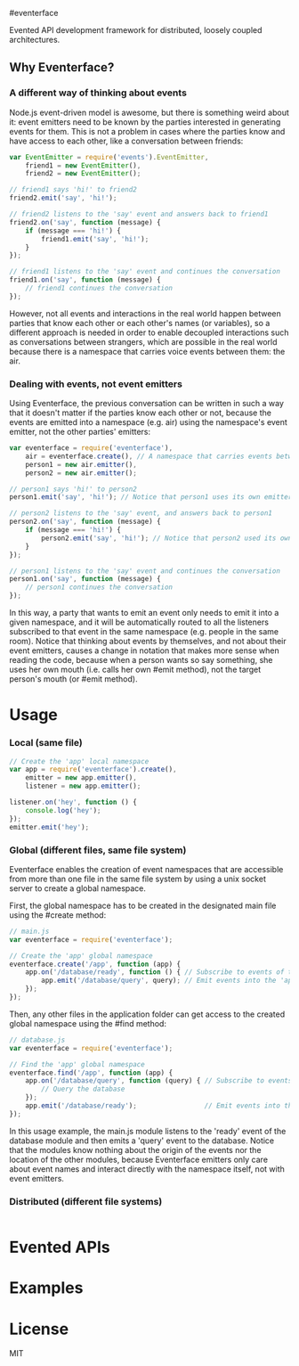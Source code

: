 #eventerface

Evented API development framework for distributed, loosely coupled architectures.

## Why Eventerface? 

### A different way of thinking about events

Node.js event-driven model is awesome, but there is something weird about it: event emitters need to be known by the parties interested in generating events for them. This is not a problem in cases where the parties know and have access to each other, like a conversation between friends:

``` js
var EventEmitter = require('events').EventEmitter,
    friend1 = new EventEmitter(),
    friend2 = new EventEmitter();

// friend1 says 'hi!' to friend2
friend2.emit('say', 'hi!');

// friend2 listens to the 'say' event and answers back to friend1
friend2.on('say', function (message) {
    if (message === 'hi!') {
        friend1.emit('say', 'hi!');
    }
});

// friend1 listens to the 'say' event and continues the conversation
friend1.on('say', function (message) {
    // friend1 continues the conversation
});
```  

However, not all events and interactions in the real world happen between parties that know each other or each other's names (or variables), so a different approach is needed in order to enable decoupled interactions such as conversations between strangers, which are possible in the real world because there is a namespace that carries voice events between them: the air.

### Dealing with events, not event emitters

Using Eventerface, the previous conversation can be written in such a way that it doesn't matter if the parties know each other or not, because the events are emitted into a namespace (e.g. air) using the namespace's event emitter, not the other parties' emitters:

``` js
var eventerface = require('eventerface'),
    air = eventerface.create(), // A namespace that carries events between the member parties
    person1 = new air.emitter(),
    person2 = new air.emitter();

// person1 says 'hi!' to person2
person1.emit('say', 'hi!'); // Notice that person1 uses its own emitter instead of person2's

// person2 listens to the 'say' event, and answers back to person1
person2.on('say', function (message) {
    if (message === 'hi!') {
        person2.emit('say', 'hi!'); // Notice that person2 used its own emitter, not person1's
    }
});

// person1 listens to the 'say' event and continues the conversation
person1.on('say', function (message) {
    // person1 continues the conversation
});

```  

In this way, a party that wants to emit an event only needs to emit it into a given namespace, and it will be automatically routed to all the listeners subscribed to that event in the same namespace (e.g. people in the same room). Notice that thinking about events by themselves, and not about their event emitters, causes a change in notation that makes more sense when reading the code, because when a person wants so say something, she uses her own mouth (i.e. calls her own #emit method), not the target person's mouth (or #emit method).

# Usage

### Local (same file)
``` js
// Create the 'app' local namespace
var app = require('eventerface').create(),
    emitter = new app.emitter(),
    listener = new app.emitter();

listener.on('hey', function () {
    console.log('hey');
});
emitter.emit('hey');
```  

### Global (different files, same file system)
Eventerface enables the creation of event namespaces that are accessible from more than one file in the same file system by using a unix socket server to create a global namespace.

First, the global namespace has to be created in the designated main file using the #create method:
``` js
// main.js
var eventerface = require('eventerface');

// Create the 'app' global namespace
eventerface.create('/app', function (app) {
    app.on('/database/ready', function () { // Subscribe to events of the 'app' namespace
        app.emit('/database/query', query); // Emit events into the 'app' namespace
    });
});
```  

Then, any other files in the application folder can get access to the created global namespace using the #find method:
``` js
// database.js
var eventerface = require('eventerface');

// Find the 'app' global namespace
eventerface.find('/app', function (app) {
    app.on('/database/query', function (query) { // Subscribe to events of the 'app' namespace
        // Query the database
    });
    app.emit('/database/ready');                 // Emit events into the 'app' namespace
});
```  

In this usage example, the main.js module listens to the 'ready' event of the database module and then emits a 'query' event to the database. Notice that the modules know nothing about the origin of the events nor the location of the other modules, because Eventerface emitters only care about event names and interact directly with the namespace itself, not with event emitters.

### Distributed (different file systems)
``` js

```

# Evented APIs

# Examples

# License

MIT




